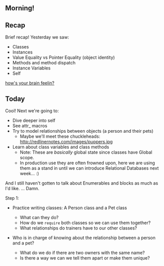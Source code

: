 ## Morning!


## Recap

Brief recap! Yesterday we saw:

* Classes
* Instances
* Value Equality vs Pointer Equality (object identity)
* Methods and method dispatch
* Instance Variables
* Self

[how's your brain feelin?](https://camo.githubusercontent.com/8686c5147a4b736241bc598f0b7531220d58688b/687474703a2f2f692e696d6775722e636f6d2f3461573879617a2e676966)






## Today

Cool! Next we're going to:

* Dive deeper into self
* See attr_ macros
* Try to model relationships between objects (a person and their pets)
  * Maybe we'll meet these chuckleheads: http://redlinernotes.com/images/puppers.jpg
* Learn about class variables and class methods
  * Note: These are _basically_ global state since classes have Global scope.
  * In production use they are often frowned upon, here we are using them as a stand in
    until we can introduce Relational Databases next week... :)

And I still haven't gotten to talk about Enumerables and blocks as much
as I'd like. ... Damn.

Step 1:

* Practice writing classes: A Person class and a Pet class
  * What can they do?
  * How do we `require` both classes so we can use them together?
  * What relationships do trainers have to our other classes?

* Who is in charge of knowing about the relationship between a person and a pet?
  * What do we do if there are two owners with the same name?
  * Is there a way we can we tell them apart or make them unique?
